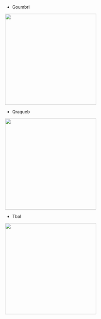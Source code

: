 * Goumbri

<img src="https://i0.wp.com/www.culturealgerie.com/wp-content/uploads/2018/12/Maalem-Benaissa.jpg" width="300">
 
* Qraqueb

<img src="https://i.pinimg.com/originals/4f/4a/2f/4f4a2f7ff908ad4b3a71a145c27276b4.jpg" width="300">

* Tbal 

<img src="https://i.pinimg.com/736x/7a/7a/9c/7a7a9cbda9890c1989eea8995169ab37.jpg" width="300">

